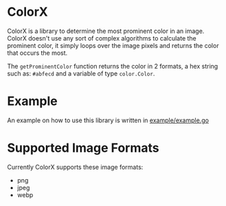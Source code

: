 # ColorX
ColorX is a library to determine the most prominent color in an image.
ColorX doesn't use any sort of complex algorithms to calculate the prominent color, it simply loops over the image pixels and returns the color that occurs the most.

The `getProminentColor` function returns the color in 2 formats, a hex string such as: `#abfecd` and a variable of type `color.Color`.

# Example
An example on how to use this library is written in [example/example.go](https://github.com/illusionman1212/colorx/blob/master/example/example.go)

# Supported Image Formats
Currently ColorX supports these image formats:
- png
- jpeg
- webp
